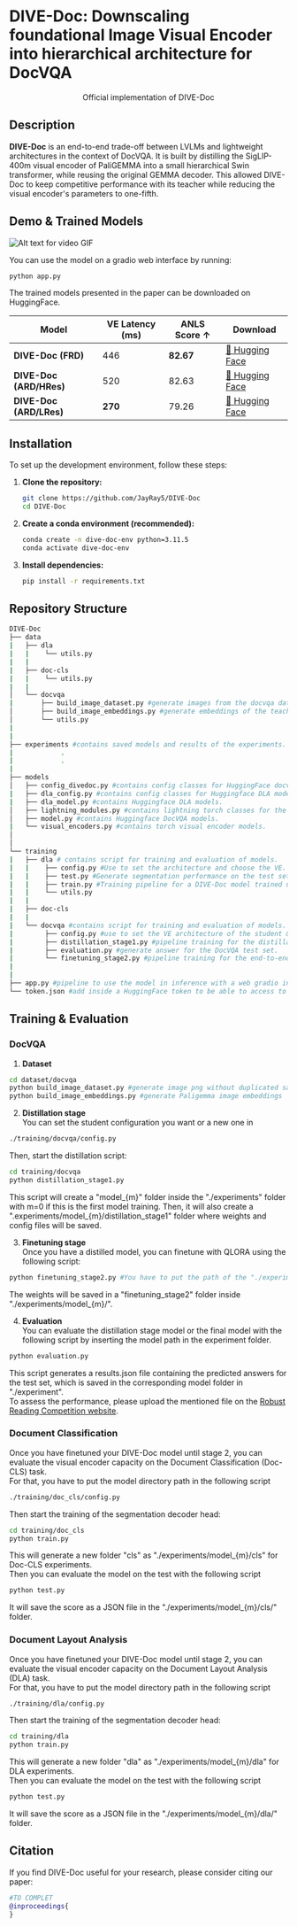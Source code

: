 # DIVE-Doc: Downscaling foundational Image Visual Encoder into hierarchical architecture for DocVQA 
<div align="center">Official implementation of DIVE-Doc </div>

## Description

**DIVE-Doc** is an end-to-end trade-off between LVLMs and lightweight architectures in the context of DocVQA. It is built by distilling the SigLIP-400m visual encoder of PaliGEMMA into a small hierarchical Swin transformer, while reusing the original GEMMA decoder. This allowed DIVE-Doc to keep competitive performance with its teacher while reducing the visual encoder's parameters to one-fifth.

## Demo & Trained Models

![Alt text for video GIF](./demo_readme.gif)

You can use the model on a gradio web interface by running:
```bash
python app.py
```
The trained models presented in the paper can be downloaded on HuggingFace.

| Model                    | VE Latency (ms)| ANLS Score ↑ | Download |
|--------------------------|--------------|----------------|-----|
| **DIVE-Doc (FRD)**       | 446     | **82.67**  |   [🤗 Hugging Face](https://huggingface.co/JayRay5/DIVE-Doc-FRD)  |
| **DIVE-Doc (ARD/HRes)**  | 520     | 82.63        |  [🤗 Hugging Face](https://huggingface.co/JayRay5/DIVE-Doc-ARD-HRes)   |
| **DIVE-Doc (ARD/LRes)**  | **270**    | 79.26       |   [🤗 Hugging Face](https://huggingface.co/JayRay5/DIVE-Doc-ARD-LRes)  |



## Installation

To set up the development environment, follow these steps:

1.  **Clone the repository:**
    ```bash
    git clone https://github.com/JayRay5/DIVE-Doc
    cd DIVE-Doc
    ```
2.  **Create a conda environment (recommended):**
    ```bash
    conda create -n dive-doc-env python=3.11.5
    conda activate dive-doc-env
    ```
3.  **Install dependencies:**
    ```bash
    pip install -r requirements.txt
    ```
    
## Repository Structure
```bash
DIVE-Doc
├── data
|   ├── dla
|   |    └── utils.py
|   |
|   ├── doc-cls
|   |    └── utils.py
|   |
│   └── docvqa
|       ├── build_image_dataset.py #generate images from the docvqa dataset without duplicated samples for the distillation stage.
│       ├── build_image_embeddings.py #generate embeddings of the teacher PaliGEMMA for the distillation stage.
│       └── utils.py             
|
|
├── experiments #contains saved models and results of the experiments.
|            .
|            .
|
├── models 
│   ├── config_divedoc.py #contains config classes for HuggingFace docvqa models.
|   ├── dla_config.py #contains config classes for Huggingface DLA models.
|   ├── dla_model.py #contains Huggingface DLA models.
│   ├── lightning_modules.py #contains lightning torch classes for the distillation stage.
│   ├── model.py #contains Huggingface DocVQA models.
|   └── visual_encoders.py #contains torch visual encoder models.
│   
│     
└── training
|   ├── dla # contains script for training and evaluation of models.
|   |    ├── config.py #Use to set the architecture and choose the VE.
|   |    ├── test.py #Generate segmentation performance on the test set for the chosen model.
|   |    ├── train.py #Training pipeline for a DIVE-Doc model trained until finetuning_stage2 or for Donut & PaliGEMMA VE.
|   |    └── utils.py 
|   |
|   ├── doc-cls
|   |
|   └── docvqa #contains script for training and evaluation of models.
|        ├── config.py #use to set the VE architecture of the student & hyperparameters for the distillation stage.
|        ├── distillation_stage1.py #pipeline training for the distillation stage.
|        ├── evaluation.py #generate answer for the DocVQA test set.
|        └── finetuning_stage2.py #pipeline training for the end-to-end finetuning stage.
|        
|
├── app.py #pipeline to use the model in inference with a web gradio interface.
└── token.json #add inside a HuggingFace token to be able to access to the teacher model from HuggingFace.
```
## Training & Evaluation

### DocVQA
1. **Dataset**
```bash
cd dataset/docvqa
python build_image_dataset.py #generate image png without duplicated samples
python build_image_embeddings.py #generate Paligemma image embeddings 
```
2. **Distillation stage** <br>
You can set the student configuration you want or a new one in
```bash
./training/docvqa/config.py
```
Then, start the distillation script: 
```bash
cd training/docvqa
python distillation_stage1.py 
```
This script will create a "model_{m}" folder inside the "./experiments" folder with m=0 if this is the first model training.
Then, it will also create a ".experiments/model_{m}/distillation_stage1" folder where weights and config files will be saved.

3. **Finetuning stage**<br>
Once you have a distilled model, you can finetune with QLORA using the following script:
```bash
python finetuning_stage2.py #You have to put the path of the "./experiments/model_m" folder created by the distillation pipeline in this script
```
The weights will be saved in a "finetuning_stage2" folder inside "./experiments/model_{m}/".

4. **Evaluation** <br>
You can evaluate the distillation stage model or the final model with the following script by inserting the model path in the experiment folder.
```bash
python evaluation.py
```
This script generates a results.json file containing the predicted answers for the test set, which is saved in the corresponding model folder in "./experiment". <br>
To assess the performance, please upload the mentioned file on the [Robust Reading Competition website](https://rrc.cvc.uab.es/?ch=17&com=evaluation&task=1).
### Document Classification
Once you have finetuned your DIVE-Doc model until stage 2, you can evaluate the visual encoder capacity on the Document Classification (Doc-CLS) task.<br>
For that, you have to put the model directory path in the following script
```bash
./training/doc_cls/config.py
```
Then start the training of the segmentation decoder head:
```bash
cd training/doc_cls
python train.py
```
This will generate a new folder "cls" as "./experiments/model_{m}/cls" for Doc-CLS experiments. <br> 
Then you can evaluate the model on the test with the following script
```bash
python test.py
```
It will save the score as a JSON file in the "./experiments/model_{m}/cls/" folder.
### Document Layout Analysis 
Once you have finetuned your DIVE-Doc model until stage 2, you can evaluate the visual encoder capacity on the Document Layout Analysis (DLA) task.<br>
For that, you have to put the model directory path in the following script
```bash
./training/dla/config.py
```
Then start the training of the segmentation decoder head:
```bash
cd training/dla
python train.py
```
This will generate a new folder "dla" as "./experiments/model_{m}/dla" for DLA experiments. <br> 
Then you can evaluate the model on the test with the following script
```bash
python test.py
```
It will save the score as a JSON file in the "./experiments/model_{m}/dla/" folder.
## Citation
If you find DIVE-Doc useful for your research, please consider citing our paper:

```bibtex
#TO COMPLET
@inproceedings{
}
